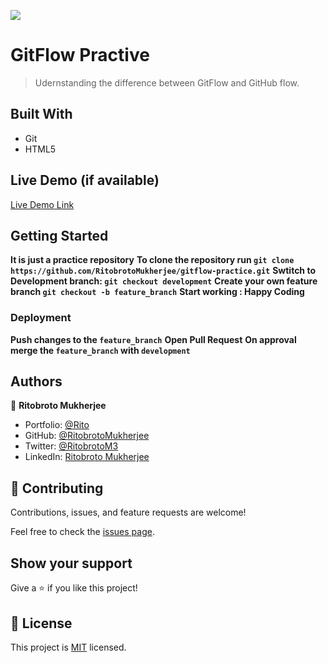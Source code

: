 ![](https://img.shields.io/badge/Microverse-blueviolet)

# GitFlow Practive

> Udernstanding the difference between GitFlow and GitHub flow.


## Built With

- Git
- HTML5

## Live Demo (if available)

[Live Demo Link](https://livedemo.com)


## Getting Started

**It is just a practice repository**
**To clone the repository run ```git clone https://github.com/RitobrotoMukherjee/gitflow-practice.git```**
**Swtitch to Development branch: ```git checkout development```**
**Create your own feature branch ```git checkout -b feature_branch```**
**Start working : Happy Coding**


### Deployment

**Push changes to the ```feature_branch```**
**Open Pull Request**
**On approval merge the ```feature_branch``` with ```development```**


## Authors

👤 **Ritobroto Mukherjee**

- Portfolio: [@Rito](https://ritobrotomukherjee.github.io/Work-Portfolio/)
- GitHub: [@RitobrotoMukherjee](https://github.com/RitobrotoMukherjee)
- Twitter: [@RitobrotoM3](https://twitter.com/RitobrotoM3)
- LinkedIn: [Ritobroto Mukherjee](https://www.linkedin.com/in/ritobroto-mukherjee-519148ba/)

## 🤝 Contributing

Contributions, issues, and feature requests are welcome!

Feel free to check the [issues page](../../issues/).

## Show your support

Give a ⭐️ if you like this project!


## 📝 License

This project is [MIT](./MIT.md) licensed.
